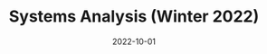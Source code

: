 ---
title: "Systems Analysis (Winter 2022)"
collection: teaching
type: "Undergraduate course"
permalink: /teaching/2022-winter-system-analysis
venue: "Technion, Faculty of Civil and Environmental Engineering"
date: 2022-10-01
#location: "City, Country"
---